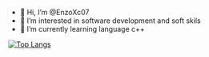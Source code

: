- 👋 Hi, I’m @EnzoXc07
- 👀 I’m interested in software development and soft skils 
- 🌱 I’m currently learning language c++

[![Top Langs](https://github-readme-stats.vercel.app/api/top-langs/?username=anuraghazra)](https://github.com/anuraghazra/github-readme-stats)

